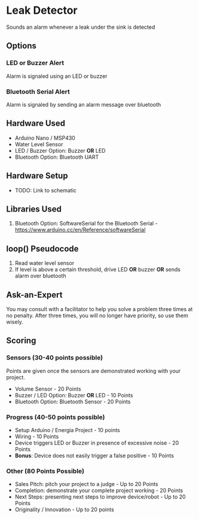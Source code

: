 # Leak Detector
Sounds an alarm whenever a leak under the sink is detected

## Options

### LED or Buzzer Alert
Alarm is signaled using an LED or buzzer

### Bluetooth Serial Alert
Alarm is signaled by sending an alarm message over bluetooth

## Hardware Used
- Arduino Nano / MSP430
- Water Level Sensor
- LED / Buzzer Option: Buzzer **OR** LED
- Bluetooth Option: Bluetooth UART

## Hardware Setup
- TODO: Link to schematic

## Libraries Used
1. Bluetooth Option: SoftwareSerial for the Bluetooth Serial - https://www.arduino.cc/en/Reference/softwareSerial

## loop() Pseudocode
1. Read water level sensor
2. If level is above a certain threshold, drive LED **OR** buzzer **OR** sends alarm over bluetooth

## Ask-an-Expert
You may consult with a facilitator to help you solve a problem three times at no penalty. After three times, you will no longer have priority, so use them wisely.

## Scoring
### Sensors (30-40 points possible)
Points are given once the sensors are demonstrated working with your project.

- Volume Sensor - 20 Points
- Buzzer / LED Option: Buzzer **OR** LED - 10 Points
- Bluetooth Option: Bluetooth Sensor - 20 Points

### Progress (40-50 points possible)
- Setup Arduino / Energia Project - 10 points
- Wiring - 10 Points
- Device triggers LED or Buzzer in presence of excessive noise - 20 Points
- **Bonus**: Device does not easily trigger a false positive - 10 Points

### Other (80 Points Possible)
- Sales Pitch: pitch your project to a judge - Up to 20 Points
- Completion: demonstrate your complete project working - 20 Points
- Next Steps: presenting next steps to improve device/robot - Up to 20 Points
- Originality / Innovation - Up to 20 points
